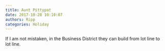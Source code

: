 ```yaml
---
title: Aunt Pittypat
date: 2017-10-28 10:10:07
authors: Ripp
categories: Holiday
---
```


 If I am not mistaken, in the Business District they can build from lot line to lot line.